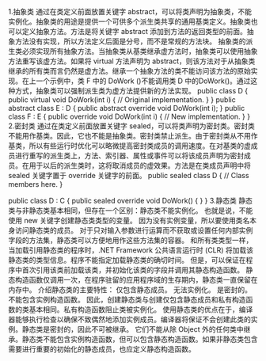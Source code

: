 1.抽象类
 通过在类定义前面放置关键字 abstract，可以将类声明为抽象类，不能实例化。抽象类的用途是提供一个可供多个派生类共享的通用基类定义。抽象类也可以定义抽象方法。方法是将关键字 abstract 添加到方法的返回类型的前面。抽象方法没有实现，所以方法定义后面是分号，而不是常规的方法块。
    抽象类的派生类必须实现所有抽象方法。当抽象类从基类继承虚方法时，抽象类可以使用抽象方法重写该虚方法。如果将 virtual 方法声明为 abstract，则该方法对于从抽象类继承的所有类而言仍然是虚方法。继承一个抽象方法的类不能访问该方法的原始实现。在上一个示例中，类 F 中的 DoWork ()不能调用类 D 中的DoWork()。通过这种方式，抽象类可以强制派生类为虚方法提供新的方法实现。
public class D
{
    public virtual void DoWork(int i)
    {
        // Original implementation.
    }
}
public abstract class E : D
{
    public abstract override void DoWork(int i);
}
public class F : E
{
    public override void DoWork(int i)
    {
        // New implementation.
    }
}
2.密封类
通过在类定义前面放置关键字 sealed，可以将类声明为密封类。密封类不能用作基类。因此，它也不能是抽象类。密封类禁止派生。由于密封类从不用作基类，所以有些运行时优化可以略微提高密封类成员的调用速度。在对基类的虚成员进行重写的派生类上，方法、索引器、属性或事件可以将该成员声明为密封成员。在用于以后的派生类时，这将取消成员的虚效果。方法是在类成员声明中将 sealed 关键字置于 override 关键字的前面。
    public sealed class D
    {
    // Class members here.
    }
  
   public class D : C
    {
    public sealed override void DoWork() { }
    }
3.静态类
静态类与非静态类基本相同，但存在一个区别：静态类不能实例化。 也就是说，不能使用 new 关键字创建静态类类型的变量。 因为没有实例变量，所以要使用类名本身访问静态类的成员。 对于只对输入参数进行运算而不获取或设置任何内部实例字段的方法集，静态类可以方便地用作这些方法集的容器。
   和所有类类型一样，当加载引用静态类的程序时，.NET Framework 公共语言运行时 (CLR) 将加载该静态类的类型信息。程序不能指定加载静态类的确切时间。 但是，可以保证在程序中首次引用该类前加载该类，并初始化该类的字段并调用其静态构造函数。 静态构造函数仅调用一次，在程序驻留的应用程序域的生存期内，静态类一直保留在内存中。
   介绍静态类的主要特性：
仅包含静态成员。 
无法实例化。 
是密封的。 
不能包含实例构造函数。
    因此，创建静态类与创建仅包含静态成员和私有构造函数的类基本相同。私有构造函数阻止类被实例化。 使用静态类的优点在于，编译器能够执行检查以确保不致偶然地添加实例成员。编译器将保证不会创建此类的实例。静态类是密封的，因此不可被继承。 它们不能从除 Object 外的任何类中继承。静态类不能包含实例构造函数，但可以包含静态构造函数。如果非静态类包含需要进行重要的初始化的静态成员，也应定义静态构造函数。